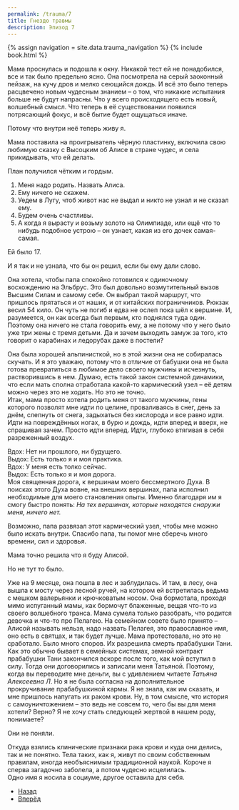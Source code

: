 ```yaml
---
permalink: /trauma/7
title: Гнездо травмы
description: Эпизод 7
---
```

{% assign navigation  = site.data.trauma_navigation %}
{% include book.html %}

Мама проснулась и подошла к окну. Никакой тест ей не понадобился, все и так было предельно ясно. Она посмотрела на серый заоконный пейзаж, на кучу дров и мелко сеющийся дождь. И всё это было теперь расцвечено новым чудесным знанием – о том, что никакие испытания больше не будут напрасны. Что у всего происходящего есть новый, волшебный смысл. Что теперь в её существовании появился потрясающий фокус, и всё бытие будет ощущаться иначе.

Потому что внутри неё теперь живу я.

Мама поставила на проигрыватель чёрную пластинку, включила свою любимую сказку с Высоцким об Алисе в стране чудес, и села прикидывать, что ей делать.

План получился чётким и гордым.
1. Меня надо родить. Назвать Алиса.
2. Ему ничего не скажем.
3. Уедем в Лугу, чтоб живот нас не выдал и никто не узнал и не сказал ему.
4. Будем очень счастливы.
5. А когда я вырасту и возьму золото на Олимпиаде, или ещё что то нибудь подобное устрою – он узнает, какая из его дочек самая-самая.

Ей было 17.

И я так и не узнала, что бы он решил, если бы ему дали слово.

Она хотела, чтобы папа спокойно готовился к одиночному восхождению на Эльбрус. Это был довольно возмутительный вызов Высшим Силам и самому себе. Он выбрал такой маршрут, что пришлось прятаться и от наших, и от китайских пограничников. Рюкзак весил 54 кило. Он чуть не погиб и едва не ослеп пока шёл к вершине. И, разумеется, он как всегда был первым, кто поднялся туда один. Поэтому она ничего не стала говорить ему, а не потому что у него было уже три жены с тремя детьми. Да и зачем выходить замуж за того, кто говорит о карабинах и ледорубах даже в постели?

Она была хорошей альпинисткой, но в этой жизни она не собиралась скучать. И я это уважаю, потому что в отличие от бабушки она не была готова превратиться в любимое дело своего мужчины и исчезнуть, растворившись в нем. Думаю, есть такой закон системной динамики, что если мать сполна отработала какой-то кармический узел – её детям можно через это не ходить. Но это не точно.  
Итак, мама просто хотела родить меня от такого мужчины, гены которого позволят мне идти по целине, проваливаясь в снег, день за днём, слепнуть от снега, задыхаться без кислорода и все равно идти. Идти на повреждённых ногах, в бурю и дождь, идти вперед и вверх, не спрашивая зачем. Просто идти вперед. Идти, глубоко втягивая в себя разреженный воздух.

Вдох: Нет ни прошлого, ни будущего.  
Выдох: Есть только я и моя практика.  
Вдох: У меня есть толко сейчас.  
Выдох: Есть только я и моя дорога.  
Моя священная дорога, к вершинам моего бессмертного Духа. В поисках этого Духа вовне, на внешних вершинах, папа исполнил необходимые для моего становления опыты. Именно благодаря им я смогу быстро понять:
*На тех вершинах, которые находятся снаружи меня, ничего нет.*

Возможно, папа развязал этот кармический узел, чтобы мне можно было искать внутри. Спасибо папа, ты помог мне сберечь много времени, сил и здоровья.

Мама точно решила что я буду Алисой.

Но не тут то было.

Уже на 9 месяце, она пошла в лес и заблудилась. И там, в лесу, она вышла к мосту через лесной ручей, на котором ей встретилась ведьма с мешком валерьянки и крючковатым носом. Она бормотала, проходя мимо испуганный мамы, как бормочут блаженные, вещая что-то из своего волшебного транса. Мама сумела только разобрать, что родится девочка и что-то про Пелагею. На семейном совете было принято – Алисой называть нельзя, надо назвать Пелагея, это православное имя, оно есть в святцах, и так будет лучше. Мама протестовала, но это не сработало. Было много споров. Их разрешила смерть прабабушки Тани. Как это обычно бывает в семейных системах, земной контракт прабабушки Тани закончился вскоре после того, как мой вступил в силу. Тогда они договорились и записали меня Татьяной. Поэтому, когда вы переводите мне деньги, вы с удивлением читаете *Татьяна Алексеевна Л*. Но я не была согласна на дополнительное прокручивание прабабушкиной кармы. Я не знала, как им сказать, и мне пришлось напугать их раком крови. Ну, в том смысле, что история с самоуничтожением – это ведь не совсем то, чего бы вы для меня хотели? Верно? Я не хочу стать следующей жертвой в нашем роду, понимаете?

Они не поняли.

Откуда взялись клинические признаки рака крови и куда они делись, так и не понятно. Тела таких, как я, живут по своим собственным правилам, иногда необъяснимым традиционной наукой. Короче я сперва загадочно заболела, а потом чудесно исцелилась.  
Одно имя я носила в социуме, другое оставила для себя.

<nav aria-label="pagination">
  <ul class="pagination justify-content-center">
    <li class="page-item">
      <a class="page-link" href="/trauma/6"><i class="bi bi-arrow-left"></i> Назад</a>
    </li>
    <li class="page-item">
      <a class="page-link" href="/trauma/8">Вперёд <i class="bi bi-arrow-right"></i></a>
    </li>
  </ul>
</nav>